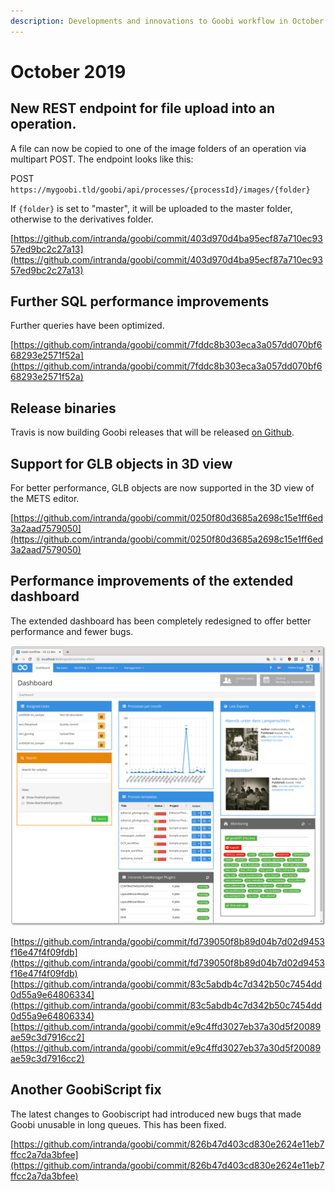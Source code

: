 ```yaml
---
description: Developments and innovations to Goobi workflow in October 2019
---
```


# October 2019

## New REST endpoint for file upload into an operation.

A file can now be copied to one of the image folders of an operation via multipart POST. The endpoint looks like this:

POST `https://mygoobi.tld/goobi/api/processes/{processId}/images/{folder}`

If `{folder}` is set to "master", it will be uploaded to the master folder, otherwise to the derivatives folder.

[https://github.com/intranda/goobi/commit/403d970d4ba95ecf87a710ec9357ed9bc2c27a13](https://github.com/intranda/goobi/commit/403d970d4ba95ecf87a710ec9357ed9bc2c27a13)

## Further SQL performance improvements

Further queries have been optimized.

[https://github.com/intranda/goobi/commit/7fddc8b303eca3a057dd070bf668293e2571f52a](https://github.com/intranda/goobi/commit/7fddc8b303eca3a057dd070bf668293e2571f52a)

## Release binaries

Travis is now building Goobi releases that will be released [on Github](https://github.com/intranda/goobi/releases).

## Support for GLB objects in 3D view

For better performance, GLB objects are now supported in the 3D view of the METS editor.

[https://github.com/intranda/goobi/commit/0250f80d3685a2698c15e1ff6ed3a2aad7579050](https://github.com/intranda/goobi/commit/0250f80d3685a2698c15e1ff6ed3a2aad7579050)

## Performance improvements of the extended dashboard

The extended dashboard has been completely redesigned to offer better performance and fewer bugs.

![](../.gitbook/assets/dashboard.png)

[https://github.com/intranda/goobi/commit/fd739050f8b89d04b7d02d9453f16e47f4f09fdb](https://github.com/intranda/goobi/commit/fd739050f8b89d04b7d02d9453f16e47f4f09fdb) [https://github.com/intranda/goobi/commit/83c5abdb4c7d342b50c7454dd0d55a9e64806334](https://github.com/intranda/goobi/commit/83c5abdb4c7d342b50c7454dd0d55a9e64806334) [https://github.com/intranda/goobi/commit/e9c4ffd3027eb37a30d5f20089ae59c3d7916cc2](https://github.com/intranda/goobi/commit/e9c4ffd3027eb37a30d5f20089ae59c3d7916cc2)

## Another GoobiScript fix

The latest changes to Goobiscript had introduced new bugs that made Goobi unusable in long queues. This has been fixed.

[https://github.com/intranda/goobi/commit/826b47d403cd830e2624e11eb7ffcc2a7da3bfee](https://github.com/intranda/goobi/commit/826b47d403cd830e2624e11eb7ffcc2a7da3bfee)

